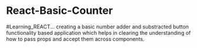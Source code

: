 # React-Basic-Counter
#Learning_REACT... creating a basic number adder and substracted button functionality based application which helps in clearing the understanding of how to pass props and accept them across components.
